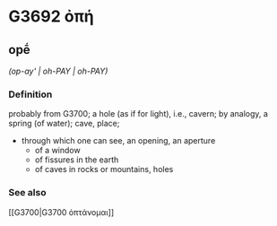 # G3692 ὀπή

## opḗ

_(op-ay' | oh-PAY | oh-PAY)_

### Definition

probably from G3700; a hole (as if for light), i.e., cavern; by analogy, a spring (of water); cave, place; 

- through which one can see, an opening, an aperture
  - of a window
  - of fissures in the earth
  - of caves in rocks or mountains, holes

### See also

[[G3700|G3700 ὀπτάνομαι]]
